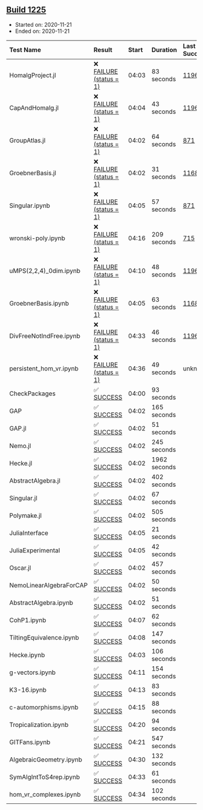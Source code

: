 ## [Build 1225](https://oscarci.mathematik.uni-kl.de/job/oscar-stable/1225/)

* Started on: 2020-11-21
* Ended on: 2020-11-21

| Test Name    | Result | Start | Duration | Last Success | First Failure |
|:-------------|:-------|:------|:---------|:-------------|:--------------|
| HomalgProject.jl | ❌ [FAILURE (status = 1)](https://oscarci.mathematik.uni-kl.de/job/oscar-stable/1225/artifact/logs/build-1225/HomalgProject.jl.log) | 04:03 | 83 seconds | [1196](https://oscarci.mathematik.uni-kl.de/job/oscar-stable/1196/) | [1197](https://oscarci.mathematik.uni-kl.de/job/oscar-stable/1197/) |
| CapAndHomalg.jl | ❌ [FAILURE (status = 1)](https://oscarci.mathematik.uni-kl.de/job/oscar-stable/1225/artifact/logs/build-1225/CapAndHomalg.jl.log) | 04:04 | 43 seconds | [1196](https://oscarci.mathematik.uni-kl.de/job/oscar-stable/1196/) | [1197](https://oscarci.mathematik.uni-kl.de/job/oscar-stable/1197/) |
| GroupAtlas.jl | ❌ [FAILURE (status = 1)](https://oscarci.mathematik.uni-kl.de/job/oscar-stable/1225/artifact/logs/build-1225/GroupAtlas.jl.log) | 04:02 | 64 seconds | [871](https://oscarci.mathematik.uni-kl.de/job/oscar-stable/871/) | [872](https://oscarci.mathematik.uni-kl.de/job/oscar-stable/872/) |
| GroebnerBasis.jl | ❌ [FAILURE (status = 1)](https://oscarci.mathematik.uni-kl.de/job/oscar-stable/1225/artifact/logs/build-1225/GroebnerBasis.jl.log) | 04:02 | 31 seconds | [1168](https://oscarci.mathematik.uni-kl.de/job/oscar-stable/1168/) | [1169](https://oscarci.mathematik.uni-kl.de/job/oscar-stable/1169/) |
| Singular.ipynb | ❌ [FAILURE (status = 1)](https://oscarci.mathematik.uni-kl.de/job/oscar-stable/1225/artifact/logs/build-1225/Singular.ipynb.log) | 04:05 | 57 seconds | [871](https://oscarci.mathematik.uni-kl.de/job/oscar-stable/871/) | [872](https://oscarci.mathematik.uni-kl.de/job/oscar-stable/872/) |
| wronski-poly.ipynb | ❌ [FAILURE (status = 1)](https://oscarci.mathematik.uni-kl.de/job/oscar-stable/1225/artifact/logs/build-1225/wronski-poly.ipynb.log) | 04:16 | 209 seconds | [715](https://oscarci.mathematik.uni-kl.de/job/oscar-stable/715/) | [716](https://oscarci.mathematik.uni-kl.de/job/oscar-stable/716/) |
| uMPS(2,2,4)_0dim.ipynb | ❌ [FAILURE (status = 1)](https://oscarci.mathematik.uni-kl.de/job/oscar-stable/1225/artifact/logs/build-1225/uMPS-2-2-4-_0dim.ipynb.log) | 04:10 | 48 seconds | [1196](https://oscarci.mathematik.uni-kl.de/job/oscar-stable/1196/) | [1197](https://oscarci.mathematik.uni-kl.de/job/oscar-stable/1197/) |
| GroebnerBasis.ipynb | ❌ [FAILURE (status = 1)](https://oscarci.mathematik.uni-kl.de/job/oscar-stable/1225/artifact/logs/build-1225/GroebnerBasis.ipynb.log) | 04:05 | 63 seconds | [1168](https://oscarci.mathematik.uni-kl.de/job/oscar-stable/1168/) | [1169](https://oscarci.mathematik.uni-kl.de/job/oscar-stable/1169/) |
| DivFreeNotIndFree.ipynb | ❌ [FAILURE (status = 1)](https://oscarci.mathematik.uni-kl.de/job/oscar-stable/1225/artifact/logs/build-1225/DivFreeNotIndFree.ipynb.log) | 04:33 | 46 seconds | [1196](https://oscarci.mathematik.uni-kl.de/job/oscar-stable/1196/) | [1197](https://oscarci.mathematik.uni-kl.de/job/oscar-stable/1197/) |
| persistent_hom_vr.ipynb | ❌ [FAILURE (status = 1)](https://oscarci.mathematik.uni-kl.de/job/oscar-stable/1225/artifact/logs/build-1225/persistent_hom_vr.ipynb.log) | 04:36 | 49 seconds | unknown | unknown |
| CheckPackages | ✅ [SUCCESS](https://oscarci.mathematik.uni-kl.de/job/oscar-stable/1225/artifact/logs/build-1225/CheckPackages.log) | 04:00 | 93 seconds |  |  |
| GAP | ✅ [SUCCESS](https://oscarci.mathematik.uni-kl.de/job/oscar-stable/1225/artifact/logs/build-1225/GAP.log) | 04:02 | 165 seconds |  |  |
| GAP.jl | ✅ [SUCCESS](https://oscarci.mathematik.uni-kl.de/job/oscar-stable/1225/artifact/logs/build-1225/GAP.jl.log) | 04:02 | 51 seconds |  |  |
| Nemo.jl | ✅ [SUCCESS](https://oscarci.mathematik.uni-kl.de/job/oscar-stable/1225/artifact/logs/build-1225/Nemo.jl.log) | 04:02 | 245 seconds |  |  |
| Hecke.jl | ✅ [SUCCESS](https://oscarci.mathematik.uni-kl.de/job/oscar-stable/1225/artifact/logs/build-1225/Hecke.jl.log) | 04:02 | 1962 seconds |  |  |
| AbstractAlgebra.jl | ✅ [SUCCESS](https://oscarci.mathematik.uni-kl.de/job/oscar-stable/1225/artifact/logs/build-1225/AbstractAlgebra.jl.log) | 04:02 | 402 seconds |  |  |
| Singular.jl | ✅ [SUCCESS](https://oscarci.mathematik.uni-kl.de/job/oscar-stable/1225/artifact/logs/build-1225/Singular.jl.log) | 04:02 | 67 seconds |  |  |
| Polymake.jl | ✅ [SUCCESS](https://oscarci.mathematik.uni-kl.de/job/oscar-stable/1225/artifact/logs/build-1225/Polymake.jl.log) | 04:02 | 505 seconds |  |  |
| JuliaInterface | ✅ [SUCCESS](https://oscarci.mathematik.uni-kl.de/job/oscar-stable/1225/artifact/logs/build-1225/JuliaInterface.log) | 04:05 | 21 seconds |  |  |
| JuliaExperimental | ✅ [SUCCESS](https://oscarci.mathematik.uni-kl.de/job/oscar-stable/1225/artifact/logs/build-1225/JuliaExperimental.log) | 04:05 | 42 seconds |  |  |
| Oscar.jl | ✅ [SUCCESS](https://oscarci.mathematik.uni-kl.de/job/oscar-stable/1225/artifact/logs/build-1225/Oscar.jl.log) | 04:02 | 457 seconds |  |  |
| NemoLinearAlgebraForCAP | ✅ [SUCCESS](https://oscarci.mathematik.uni-kl.de/job/oscar-stable/1225/artifact/logs/build-1225/NemoLinearAlgebraForCAP.log) | 04:02 | 50 seconds |  |  |
| AbstractAlgebra.ipynb | ✅ [SUCCESS](https://oscarci.mathematik.uni-kl.de/job/oscar-stable/1225/artifact/logs/build-1225/AbstractAlgebra.ipynb.log) | 04:02 | 51 seconds |  |  |
| CohP1.ipynb | ✅ [SUCCESS](https://oscarci.mathematik.uni-kl.de/job/oscar-stable/1225/artifact/logs/build-1225/CohP1.ipynb.log) | 04:07 | 62 seconds |  |  |
| TiltingEquivalence.ipynb | ✅ [SUCCESS](https://oscarci.mathematik.uni-kl.de/job/oscar-stable/1225/artifact/logs/build-1225/TiltingEquivalence.ipynb.log) | 04:08 | 147 seconds |  |  |
| Hecke.ipynb | ✅ [SUCCESS](https://oscarci.mathematik.uni-kl.de/job/oscar-stable/1225/artifact/logs/build-1225/Hecke.ipynb.log) | 04:03 | 106 seconds |  |  |
| g-vectors.ipynb | ✅ [SUCCESS](https://oscarci.mathematik.uni-kl.de/job/oscar-stable/1225/artifact/logs/build-1225/g-vectors.ipynb.log) | 04:11 | 154 seconds |  |  |
| K3-16.ipynb | ✅ [SUCCESS](https://oscarci.mathematik.uni-kl.de/job/oscar-stable/1225/artifact/logs/build-1225/K3-16.ipynb.log) | 04:13 | 83 seconds |  |  |
| c-automorphisms.ipynb | ✅ [SUCCESS](https://oscarci.mathematik.uni-kl.de/job/oscar-stable/1225/artifact/logs/build-1225/c-automorphisms.ipynb.log) | 04:15 | 88 seconds |  |  |
| Tropicalization.ipynb | ✅ [SUCCESS](https://oscarci.mathematik.uni-kl.de/job/oscar-stable/1225/artifact/logs/build-1225/Tropicalization.ipynb.log) | 04:20 | 94 seconds |  |  |
| GITFans.ipynb | ✅ [SUCCESS](https://oscarci.mathematik.uni-kl.de/job/oscar-stable/1225/artifact/logs/build-1225/GITFans.ipynb.log) | 04:21 | 547 seconds |  |  |
| AlgebraicGeometry.ipynb | ✅ [SUCCESS](https://oscarci.mathematik.uni-kl.de/job/oscar-stable/1225/artifact/logs/build-1225/AlgebraicGeometry.ipynb.log) | 04:30 | 132 seconds |  |  |
| SymAlgIntToS4rep.ipynb | ✅ [SUCCESS](https://oscarci.mathematik.uni-kl.de/job/oscar-stable/1225/artifact/logs/build-1225/SymAlgIntToS4rep.ipynb.log) | 04:33 | 61 seconds |  |  |
| hom_vr_complexes.ipynb | ✅ [SUCCESS](https://oscarci.mathematik.uni-kl.de/job/oscar-stable/1225/artifact/logs/build-1225/hom_vr_complexes.ipynb.log) | 04:34 | 102 seconds |  |  |

